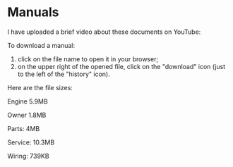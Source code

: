 # Manuals
I have uploaded a brief video about these documents on YouTube: 

To download a manual:

1. click on the file name to open it in your browser;
2. on the upper right of the opened file, click on the "download" icon (just to the left of the "history" icon).

Here are the file sizes:

Engine 5.9MB

Owner 1.8MB

Parts: 4MB

Service: 10.3MB

Wiring: 739KB


